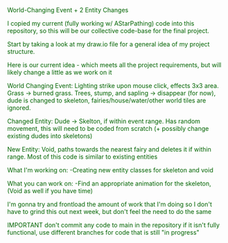 <div style="color: darkgreen;">

World-Changing Event + 2 Entity Changes

I copied my current (fully working w/ AStarPathing) code into this repository, so this will be our collective code-base for the final project.

Start by taking a look at my draw.io file for a general idea of my project structure.

Here is our current idea - which meets all the project requirements, but will likely change a little as we work on it

World Changing Event: Lighting strike upon mouse click, effects 3x3 area. Grass -> burned grass. Trees, stump, and sapling -> disappear (for now), dude is changed to skeleton, fairies/house/water/other world tiles are ignored.

Changed Entity: Dude -> Skelton, if within event range. Has random movement, this will need to be coded from scratch (+ possibly change existing dudes into skeletons)

New Entity: Void, paths towards the nearest fairy and deletes it if within range. Most of this code is similar to existing entities

What I'm working on: 
-Creating new entity classes for skeleton and void

What you can work on: 
-Find an appropriate animation for the skeleton, (Void as well if you have time)

I'm gonna try and frontload the amount of work that I'm doing so I don't have to grind this out next week, but don't feel the need to do the same

IMPORTANT don't commit any code to main in the repository if it isn't fully functional, use different branches for code that is still "in progress"
